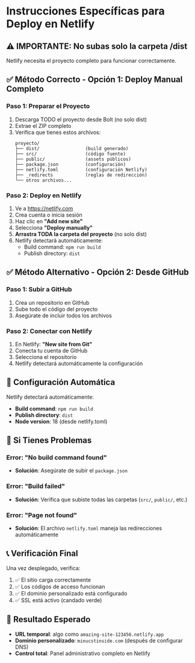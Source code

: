 # Instrucciones Específicas para Deploy en Netlify

## ⚠️ IMPORTANTE: No subas solo la carpeta /dist

Netlify necesita el proyecto completo para funcionar correctamente.

## ✅ Método Correcto - Opción 1: Deploy Manual Completo

### Paso 1: Preparar el Proyecto
1. Descarga TODO el proyecto desde Bolt (no solo dist)
2. Extrae el ZIP completo
3. Verifica que tienes estos archivos:
   ```
   proyecto/
   ├── dist/                 (build generado)
   ├── src/                  (código fuente)
   ├── public/               (assets públicos)
   ├── package.json          (configuración)
   ├── netlify.toml          (configuración Netlify)
   ├── _redirects            (reglas de redirección)
   └── otros archivos...
   ```

### Paso 2: Deploy en Netlify
1. Ve a https://netlify.com
2. Crea cuenta o inicia sesión
3. Haz clic en **"Add new site"**
4. Selecciona **"Deploy manually"**
5. **Arrastra TODA la carpeta del proyecto** (no solo dist)
6. Netlify detectará automáticamente:
   - Build command: `npm run build`
   - Publish directory: `dist`

## ✅ Método Alternativo - Opción 2: Desde GitHub

### Paso 1: Subir a GitHub
1. Crea un repositorio en GitHub
2. Sube todo el código del proyecto
3. Asegúrate de incluir todos los archivos

### Paso 2: Conectar con Netlify
1. En Netlify: **"New site from Git"**
2. Conecta tu cuenta de GitHub
3. Selecciona el repositorio
4. Netlify detectará automáticamente la configuración

## 🔧 Configuración Automática

Netlify detectará automáticamente:
- **Build command**: `npm run build`
- **Publish directory**: `dist`
- **Node version**: 18 (desde netlify.toml)

## 🚨 Si Tienes Problemas

### Error: "No build command found"
- **Solución**: Asegúrate de subir el `package.json`

### Error: "Build failed"
- **Solución**: Verifica que subiste todas las carpetas (`src/`, `public/`, etc.)

### Error: "Page not found"
- **Solución**: El archivo `netlify.toml` maneja las redirecciones automáticamente

## 📞 Verificación Final

Una vez desplegado, verifica:
1. ✅ El sitio carga correctamente
2. ✅ Los códigos de acceso funcionan
3. ✅ El dominio personalizado está configurado
4. ✅ SSL está activo (candado verde)

## 🎯 Resultado Esperado

- **URL temporal**: algo como `amazing-site-123456.netlify.app`
- **Dominio personalizado**: `minucstinside.com` (después de configurar DNS)
- **Control total**: Panel administrativo completo en Netlify